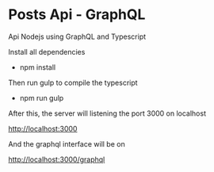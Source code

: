 # Posts Api - GraphQL
Api Nodejs using GraphQL and Typescript

Install all dependencies
 - npm install
 
 Then run gulp to compile the typescript
 
  - npm run gulp
  
 After this, the server will listening the port 3000 on localhost
 
 <a href="http://localhost:3000" target="_blank">http://localhost:3000</a>
 
 And the graphql interface will be on
 
 <a href="http://localhost:3000/graphql" target="_blank">http://localhost:3000/graphql</a>

